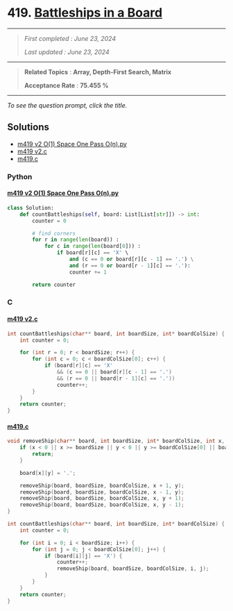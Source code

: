 # 419. [Battleships in a Board](<https://leetcode.com/problems/battleships-in-a-board>)

------

> *First completed : June 23, 2024*
>
> *Last updated : June 23, 2024*


------

> **Related Topics** : **Array, Depth-First Search, Matrix**
>
> **Acceptance Rate** : **75.455 %**


------

*To see the question prompt, click the title.*

## Solutions

- [m419 v2 O(1) Space One Pass O(n).py](<../my-submissions/m419 v2 O(1) Space One Pass O(n).py>)
- [m419 v2.c](<../my-submissions/m419 v2.c>)
- [m419.c](<../my-submissions/m419.c>)
### Python
#### [m419 v2 O(1) Space One Pass O(n).py](<../my-submissions/m419 v2 O(1) Space One Pass O(n).py>)
```Python
class Solution:
    def countBattleships(self, board: List[List[str]]) -> int:
        counter = 0

        # find corners
        for r in range(len(board)) :
            for c in range(len(board[0])) :
                if board[r][c] == 'X' \
                    and (c == 0 or board[r][c - 1] == '.') \
                    and (r == 0 or board[r - 1][c] == '.'):
                    counter += 1

        return counter

```

### C
#### [m419 v2.c](<../my-submissions/m419 v2.c>)
```C
int countBattleships(char** board, int boardSize, int* boardColSize) {
    int counter = 0;

    for (int r = 0; r < boardSize; r++) {
        for (int c = 0; c < boardColSize[0]; c++) {
            if (board[r][c] == 'X'
                && (c == 0 || board[r][c - 1] == '.')
                && (r == 0 || board[r - 1][c] == '.'))
                counter++;
        }
    }
    return counter;
}


```

#### [m419.c](<../my-submissions/m419.c>)
```C
void removeShip(char** board, int boardSize, int* boardColSize, int x, int y) {
    if (x < 0 || x >= boardSize || y < 0 || y >= boardColSize[0] || board[x][y] == '.') {
        return;
    }

    board[x][y] = '.';

    removeShip(board, boardSize, boardColSize, x + 1, y);
    removeShip(board, boardSize, boardColSize, x - 1, y);
    removeShip(board, boardSize, boardColSize, x, y + 1);
    removeShip(board, boardSize, boardColSize, x, y - 1);
}

int countBattleships(char** board, int boardSize, int* boardColSize) {
    int counter = 0;

    for (int i = 0; i < boardSize; i++) {
        for (int j = 0; j < boardColSize[0]; j++) {
            if (board[i][j] == 'X') {
                counter++;
                removeShip(board, boardSize, boardColSize, i, j);
            }
        }
    }
    return counter;
}
```

